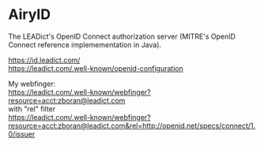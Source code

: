 AiryID
======

The LEADict's OpenID Connect authorization server (MITRE's OpenID Connect reference implemementation in Java).  

https://id.leadict.com/  
https://leadict.com/.well-known/openid-configuration  

My webfinger:  
https://leadict.com/.well-known/webfinger?resource=acct:zboran@leadict.com  
with "rel" filter  
https://leadict.com/.well-known/webfinger?resource=acct:zboran@leadict.com&rel=http://openid.net/specs/connect/1.0/issuer  
